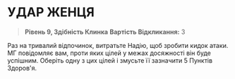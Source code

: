 ﻿# УДАР ЖЕНЦЯ

> **Рівень 9, Здібність Клинка**
> **Вартість Відкликання:** 3

Раз на тривалий відпочинок, витратьте Надію, щоб зробити кидок атаки. МГ повідомляє вам, проти яких цілей у межах досяжності він буде успішним. Оберіть одну з цих цілей і змусьте її зазначити 5 Пунктів Здоров'я.